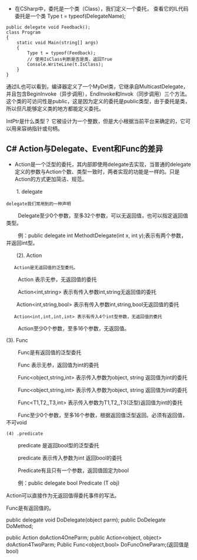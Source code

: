 - 在CSharp中，委托是一个类（Class），我们定义一个委托，
  查看它的IL代码委托是一个类  Type t = typeof(DelegateName);
```CSharp
public delegate void Feedback();
class Program
{
    static void Main(string[] args)
    {
        Type t = typeof(Feedback);
        // 使用IsClass判断是否是类，返回True
        Console.WriteLine(t.IsClass);   
    }
}
```

通过IL也可以看到，编译器定义了一个MyDel类，它继承自MulticastDelegate，并且包含BeginInvoke（异步调用），EndInvoke和Invok（同步调用）三个方法。这个类的可访问性是public，这是因为定义的委托是public类型，由于委托是类，所以但凡能够定义类的地方都能定义委托。

IntPtr是什么类型？
它被设计为一个整数，但是大小根据当前平台来确定的，它可以用来容纳指针或句柄。


## C# Action与Delegate、Event和Func的差异

- Action是一个泛型的委托，其内部即使用delegate去实现，当普通的delegate定义的参数与Action个数、类型一致时，两者实现的功能是一样的。只是Action的方式更加简洁、规范。

　　1. delegate

    delegate我们常用到的一种声明

　　  Delegate至少0个参数，至多32个参数，可以无返回值，也可以指定返回值类型。

　　  例：public delegate int MethodtDelegate(int x, int y);表示有两个参数，并返回int型。

　　(2). Action

       Action是无返回值的泛型委托。

　　 Action 表示无参，无返回值的委托

　　 Action<int,string> 表示有传入参数int,string无返回值的委托

 　　Action<int,string,bool> 表示有传入参数int,string,bool无返回值的委托

       Action<int,int,int,int> 表示有传入4个int型参数，无返回值的委托

　　 Action至少0个参数，至多16个参数，无返回值。

   (3). Func

　　 Func是有返回值的泛型委托

　　 Func<int> 表示无参，返回值为int的委托

　　 Func<object,string,int> 表示传入参数为object, string 返回值为int的委托

　　 Func<object,string,int> 表示传入参数为object, string 返回值为int的委托

　　 Func<T1,T2,,T3,int> 表示传入参数为T1,T2,,T3(泛型)返回值为int的委托

　　 Func至少0个参数，至多16个参数，根据返回值泛型返回。必须有返回值，不可void

    (4) .predicate

　　 predicate 是返回bool型的泛型委托

　　 predicate<int> 表示传入参数为int 返回bool的委托

　　 Predicate有且只有一个参数，返回值固定为bool

　　 例：public delegate bool Predicate<T> (T obj)

 

Action可以直接作为无返回值得委托事件的写法。

Func是有返回值的。

public delegate void DoDelegate(object parm);
public DoDelegate DoMethod;
 
public Action<object> doAction4OneParm;
public Action<object, object> doAction4TwoParm;
Public Func<object,bool>  DoFuncOneParam;(返回值是bool)